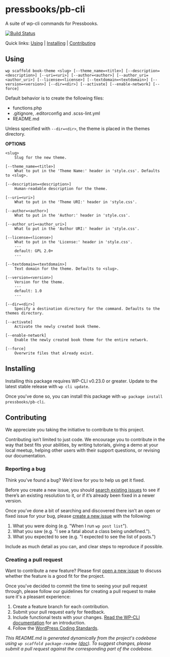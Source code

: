 pressbooks/pb-cli
=================

A suite of wp-cli commands for Pressbooks.

[![Build Status](https://travis-ci.org/pressbooks/pb-cli.svg?branch=master)](https://travis-ci.org/pressbooks/pb-cli)

Quick links: [Using](#using) | [Installing](#installing) | [Contributing](#contributing)

## Using

~~~
wp scaffold book-theme <slug> [--theme_name=<title>] [--description=<description>] [--uri=<uri>] [--author=<author>] [--author_uri=<author_uri>] [--license=<license>] [--textdomain=<textdomain>] [--version=<version>] [--dir=<dir>] [--activate] [--enable-network] [--force]
~~~

Default behavior is to create the following files:
- functions.php
- .gitignore, .editorconfig and .scss-lint.yml
- README.md

Unless specified with `--dir=<dir>`, the theme is placed in the themes
directory.

**OPTIONS**

	<slug>
		Slug for the new theme.

	[--theme_name=<title>]
		What to put in the 'Theme Name:' header in 'style.css'. Defaults to <slug>.

	[--description=<description>]
		Human-readable description for the theme.

	[--uri=<uri>]
		What to put in the 'Theme URI:' header in 'style.css'.

	[--author=<author>]
		What to put in the 'Author:' header in 'style.css'.

	[--author_uri=<author_uri>]
		What to put in the 'Author URI:' header in 'style.css'.

	[--license=<license>]
		What to put in the 'License:' header in 'style.css'.
		---
		default: GPL 2.0+
		---

	[--textdomain=<textdomain>]
		Text domain for the theme. Defaults to <slug>.

	[--version=<version>]
		Version for the theme.
		---
		default: 1.0
		---

	[--dir=<dir>]
		Specify a destination directory for the command. Defaults to the themes directory.

	[--activate]
		Activate the newly created book theme.

	[--enable-network]
		Enable the newly created book theme for the entire network.

	[--force]
		Overwrite files that already exist.

## Installing

Installing this package requires WP-CLI v0.23.0 or greater. Update to the latest stable release with `wp cli update`.

Once you've done so, you can install this package with `wp package install pressbooks/pb-cli`.

## Contributing

We appreciate you taking the initiative to contribute to this project.

Contributing isn’t limited to just code. We encourage you to contribute in the way that best fits your abilities, by writing tutorials, giving a demo at your local meetup, helping other users with their support questions, or revising our documentation.

### Reporting a bug

Think you’ve found a bug? We’d love for you to help us get it fixed.

Before you create a new issue, you should [search existing issues](https://github.com/pressbooks/pb-cli/issues?q=label%3Abug%20) to see if there’s an existing resolution to it, or if it’s already been fixed in a newer version.

Once you’ve done a bit of searching and discovered there isn’t an open or fixed issue for your bug, please [create a new issue](https://github.com/pressbooks/pb-cli/issues/new) with the following:

1. What you were doing (e.g. "When I run `wp post list`").
2. What you saw (e.g. "I see a fatal about a class being undefined.").
3. What you expected to see (e.g. "I expected to see the list of posts.")

Include as much detail as you can, and clear steps to reproduce if possible.

### Creating a pull request

Want to contribute a new feature? Please first [open a new issue](https://github.com/pressbooks/pb-cli/issues/new) to discuss whether the feature is a good fit for the project.

Once you've decided to commit the time to seeing your pull request through, please follow our guidelines for creating a pull request to make sure it's a pleasant experience:

1. Create a feature branch for each contribution.
2. Submit your pull request early for feedback.
3. Include functional tests with your changes. [Read the WP-CLI documentation](https://wp-cli.org/docs/pull-requests/#functional-tests) for an introduction.
4. Follow the [WordPress Coding Standards](http://make.wordpress.org/core/handbook/coding-standards/).


*This README.md is generated dynamically from the project's codebase using `wp scaffold package-readme` ([doc](https://github.com/wp-cli/scaffold-package-command#wp-scaffold-package-readme)). To suggest changes, please submit a pull request against the corresponding part of the codebase.*
